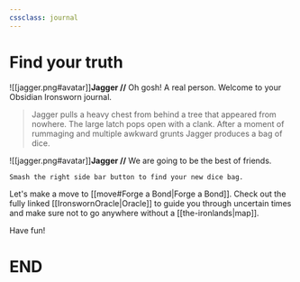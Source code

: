 ```yaml
---
cssclass: journal
---
```


# Find your truth

![[jagger.png#avatar]]**Jagger //** Oh gosh! A real person. Welcome to your Obsidian Ironsworn journal.

> Jagger pulls a heavy chest from behind a tree that appeared from nowhere. The large latch pops open with a clank. After a moment of rummaging and multiple awkward grunts Jagger produces a bag of dice.

![[jagger.png#avatar]]**Jagger //** We are going to be the best of friends.

```
Smash the right side bar button to find your new dice bag.
```

Let's make a move to [[move#Forge a Bond|Forge a Bond]]. Check out the fully linked [[IronswornOracle|Oracle]] to guide you through uncertain times and make sure not to go anywhere without a [[the-ironlands|map]].

Have fun!

# END